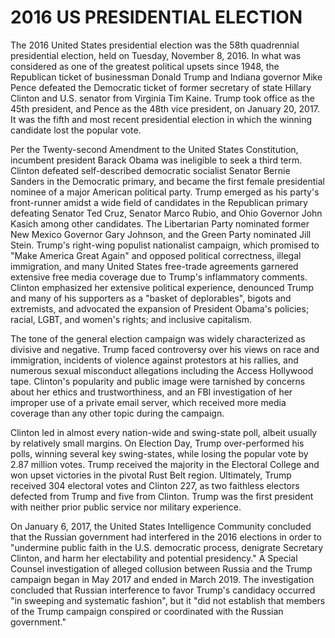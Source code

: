 # 2016 US PRESIDENTIAL ELECTION

The 2016 United States presidential election was the 58th quadrennial presidential election, held on Tuesday, November 8, 2016. In what was considered as one of the greatest political upsets since 1948, the Republican ticket of businessman Donald Trump and Indiana governor Mike Pence defeated the Democratic ticket of former secretary of state Hillary Clinton and U.S. senator from Virginia Tim Kaine. Trump took office as the 45th president, and Pence as the 48th vice president, on January 20, 2017. It was the fifth and most recent presidential election in which the winning candidate lost the popular vote.

Per the Twenty-second Amendment to the United States Constitution, incumbent president Barack Obama was ineligible to seek a third term. Clinton defeated self-described democratic socialist Senator Bernie Sanders in the Democratic primary, and became the first female presidential nominee of a major American political party. Trump emerged as his party's front-runner amidst a wide field of candidates in the Republican primary defeating Senator Ted Cruz, Senator Marco Rubio, and Ohio Governor John Kasich among other candidates. The Libertarian Party nominated former New Mexico Governor Gary Johnson, and the Green Party nominated Jill Stein. Trump's right-wing populist nationalist campaign, which promised to "Make America Great Again" and opposed political correctness, illegal immigration, and many United States free-trade agreements garnered extensive free media coverage due to Trump's inflammatory comments. Clinton emphasized her extensive political experience, denounced Trump and many of his supporters as a "basket of deplorables", bigots and extremists, and advocated the expansion of President Obama's policies; racial, LGBT, and women's rights; and inclusive capitalism.

The tone of the general election campaign was widely characterized as divisive and negative. Trump faced controversy over his views on race and immigration, incidents of violence against protestors at his rallies, and numerous sexual misconduct allegations including the Access Hollywood tape. Clinton's popularity and public image were tarnished by concerns about her ethics and trustworthiness, and an FBI investigation of her improper use of a private email server, which received more media coverage than any other topic during the campaign.

Clinton led in almost every nation-wide and swing-state poll, albeit usually by relatively small margins. On Election Day, Trump over-performed his polls, winning several key swing-states, while losing the popular vote by 2.87 million votes. Trump received the majority in the Electoral College and won upset victories in the pivotal Rust Belt region. Ultimately, Trump received 304 electoral votes and Clinton 227, as two faithless electors defected from Trump and five from Clinton. Trump was the first president with neither prior public service nor military experience.

On January 6, 2017, the United States Intelligence Community concluded that the Russian government had interfered in the 2016 elections in order to "undermine public faith in the U.S. democratic process, denigrate Secretary Clinton, and harm her electability and potential presidency." A Special Counsel investigation of alleged collusion between Russia and the Trump campaign began in May 2017 and ended in March 2019. The investigation concluded that Russian interference to favor Trump's candidacy occurred "in sweeping and systematic fashion", but it "did not establish that members of the Trump campaign conspired or coordinated with the Russian government."
